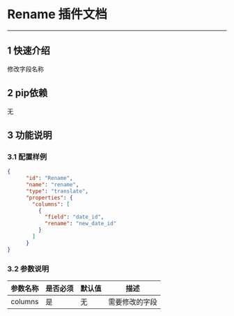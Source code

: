 
# Rename 插件文档

___


## 1 快速介绍

修改字段名称


##  2 pip依赖
无


## 3 功能说明

### 3.1 配置样例
```json
{
      "id": "Rename",
      "name": "rename",
      "type": "translate",
      "properties": {
        "columns": [
          {
            "field": "date_id",
            "rename": "new_date_id"
          }
        ]
      }
}
```


### 3.2 参数说明

| 参数名称     | 是否必须 | 默认值 | 描述      | 
|----------|------|-----|---------|
| columns     | 是    | 无   | 需要修改的字段 |




